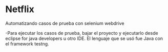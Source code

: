 # Netflix
Automatizando casos de prueba con selenium webdrive

-Para ejecutar los casos de prueba, bajar el proyecto y ejecutarlo desde eclipse for java developers u otro IDE. El lenguaje que se usó fue Java con el framework testng.
